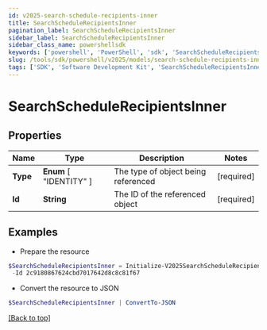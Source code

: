 ```yaml
---
id: v2025-search-schedule-recipients-inner
title: SearchScheduleRecipientsInner
pagination_label: SearchScheduleRecipientsInner
sidebar_label: SearchScheduleRecipientsInner
sidebar_class_name: powershellsdk
keywords: ['powershell', 'PowerShell', 'sdk', 'SearchScheduleRecipientsInner', 'V2025SearchScheduleRecipientsInner'] 
slug: /tools/sdk/powershell/v2025/models/search-schedule-recipients-inner
tags: ['SDK', 'Software Development Kit', 'SearchScheduleRecipientsInner', 'V2025SearchScheduleRecipientsInner']
---
```



# SearchScheduleRecipientsInner

## Properties

Name | Type | Description | Notes
------------ | ------------- | ------------- | -------------
**Type** |  **Enum** [  "IDENTITY" ] | The type of object being referenced | [required]
**Id** | **String** | The ID of the referenced object | [required]

## Examples

- Prepare the resource
```powershell
$SearchScheduleRecipientsInner = Initialize-V2025SearchScheduleRecipientsInner  -Type IDENTITY `
 -Id 2c9180867624cbd7017642d8c8c81f67
```

- Convert the resource to JSON
```powershell
$SearchScheduleRecipientsInner | ConvertTo-JSON
```


[[Back to top]](#) 

